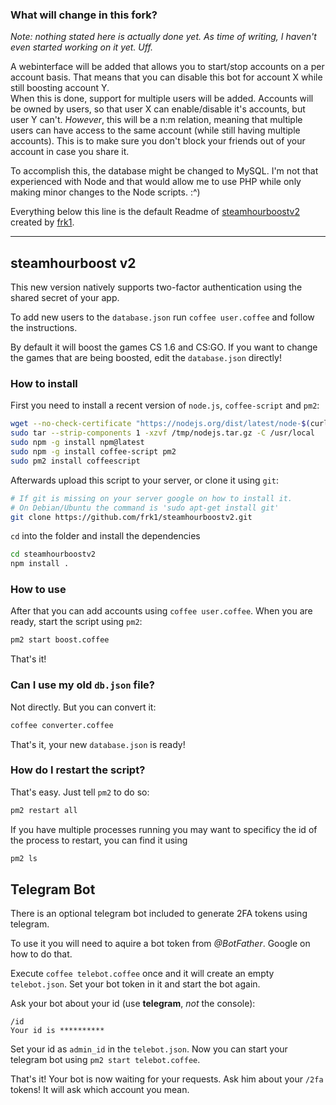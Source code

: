 ### What will change in this fork?

*Note: nothing stated here is actually done yet. As time of writing, I haven't even started working on it yet. Uff.*

A webinterface will be added that allows you to start/stop accounts on a per account basis. That means that you can disable this bot for account X while still boosting account Y.  
When this is done, support for multiple users will be added. Accounts will be owned by users, so that user X can enable/disable it's accounts, but user Y can't. *However*, this will be a n:m relation, meaning that multiple users can have access to the same account (while still having multiple accounts). This is to make sure you don't block your friends out of your account in case you share it.

To accomplish this, the database might be changed to MySQL. I'm not that experienced with Node and that would allow me to use PHP while only making minor changes to the Node scripts. :\^)

Everything below this line is the default Readme of [steamhourboostv2](https://github.com/frk1/steamhourboostv2) created by [frk1](https://github.com/frk1/).

---

## steamhourboost v2

This new version natively supports two-factor authentication using the shared secret of your app.

To add new users to the `database.json` run `coffee user.coffee` and follow the instructions.

By default it will boost the games CS 1.6 and CS:GO. If you want to change the games that are being boosted, edit the `database.json` directly!

### How to install
First you need to install a recent version of `node.js`, `coffee-script` and `pm2`:

```bash
wget --no-check-certificate "https://nodejs.org/dist/latest/node-$(curl -L 'nodejs.org/dist/index.tab' | sed -n '2p' | awk '{ print $1 }')-linux-x64.tar.gz" -O /tmp/nodejs.tar.gz
sudo tar --strip-components 1 -xzvf /tmp/nodejs.tar.gz -C /usr/local
sudo npm -g install npm@latest
sudo npm -g install coffee-script pm2
sudo pm2 install coffeescript
```

Afterwards upload this script to your server, or clone it using `git`:

```bash
# If git is missing on your server google on how to install it.
# On Debian/Ubuntu the command is 'sudo apt-get install git'
git clone https://github.com/frk1/steamhourboostv2.git
```

`cd` into the folder and install the dependencies

```bash
cd steamhourboostv2
npm install .
```

### How to use

After that you can add accounts using `coffee user.coffee`. When you are ready, start the script using `pm2`:

```bash
pm2 start boost.coffee
```

That's it!

### Can I use my old `db.json` file?

Not directly. But you can convert it:

```bash
coffee converter.coffee
```

That's it, your new `database.json` is ready!

### How do I restart the script?

That's easy. Just tell `pm2` to do so:

```bash
pm2 restart all
```

If you have multiple processes running you may want to specificy the id of the process to restart, you can find it using

```bash
pm2 ls
```

## Telegram Bot

There is an optional telegram bot included to generate 2FA tokens using telegram.

To use it you will need to aquire a bot token from *@BotFather*. Google on how to do that.

Execute `coffee telebot.coffee` once and it will create an empty `telebot.json`. Set your bot token in it and start the bot again.

Ask your bot about your id (use **telegram**, _not_ the console):

```
/id
Your id is **********
```

Set your id as `admin_id` in the `telebot.json`. Now you can start your telegram bot using `pm2 start telebot.coffee`.

That's it! Your bot is now waiting for your requests. Ask him about your `/2fa` tokens! It will ask which account you mean.
